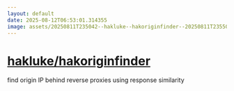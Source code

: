 ```yaml
---
layout: default
date: 2025-08-12T06:53:01.314355
image: assets/20250811T235042--hakluke--hakoriginfinder--20250811T235502--cropped.png
---
```


# [hakluke/hakoriginfinder](https://github.com/hakluke/hakoriginfinder)

find origin IP behind reverse proxies using response similarity

